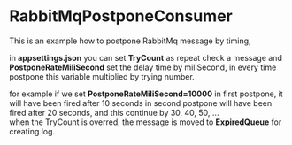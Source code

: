 # RabbitMqPostponeConsumer

This is an example how to postpone RabbitMq message by timing, 

in **appsettings.json** you can set **TryCount** as repeat check a message
and **PostponeRateMiliSecond** set the delay time by miliSecond, in every time postpone 
this variable multiplied by trying number.

for example if we set **PostponeRateMiliSecond=10000**
in first postpone, it will have been fired after 10 seconds
in second postpone will have been fired after 20 seconds, and this continue by 30, 40, 50, ...  
when the TryCount is overred, the message is moved to **ExpiredQueue** for creating log.


